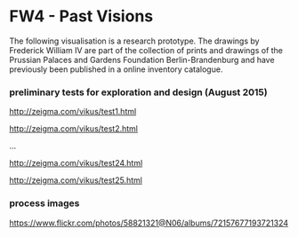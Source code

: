 # FW4 - Past Visions

The following visualisation is a research prototype.
The drawings by Frederick William IV are part of the collection of prints and drawings of the Prussian Palaces and Gardens Foundation Berlin-Brandenburg and have previously been published in a online inventory catalogue.

### preliminary tests for exploration and design (August 2015)
http://zeigma.com/vikus/test1.html

http://zeigma.com/vikus/test2.html

...

http://zeigma.com/vikus/test24.html

http://zeigma.com/vikus/test25.html

### process images
https://www.flickr.com/photos/58821321@N06/albums/72157677193721324
